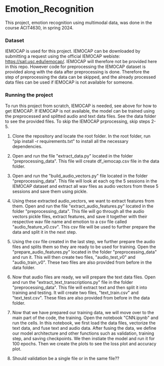 # Emotion_Recognition
This project, emotion recognition using multimodal data, was done in the course ACIT4630, in spring 2024. 

### Dataset
IEMOCAP is used for this project. IEMOCAP can be downloaded by submitting a request using the official IEMOCAP webiste: https://sail.usc.edu/iemocap/.
IEMOCAP will therefore not be provided here in this repo. However code for preprocessing the IEMOCAP dataset is provided along with the data after preprocessing is done. Therefore the step of preprocessing the data can be skipped, and the already processed data files can be used if IEMOCAP is not available for someone.

### Running the project
To run this project from scratch, IEMOCAP is needed, see above for how to get IEMOCAP.
If IEMOCAP is not available, the model can be trained using the preprocessed and splitted audio and text data files. See the data folder to see the provided files.
To skip the IEMOCAP prprocessing, skip steps 2-5.

1. Clone the repository and locate the root folder. In the root folder, run "pip install -r requirements.txt" to install all the necessary dependencies.
   
2. Open and run the file "extract_data.py" located in the folder "preprocessing_data". This file will create df_iemocap.csv file in the data folder.

3. Open and run the "build_audio_vectors.py" file located in the folder "preprocessing_data". This file will look at each og the 5 sessions in the IEMOCAP dataset and extract all wav files as audio vectors from these 5 sessions and save them using pickle.

4. Using these extracted audio_vectors, we want to extract features from them. Open and run the file "extract_audio_features.py" located in the folder "preprocessing_data". This file will go through all the audio vectors pickle files, extract features, and save it together with their respective wav file name and emotion to a csv file called "audio_feature_v0.csv". This csv file will be used to further prepare the data and split it in the next step.

5. Using the csv file created in the last step, we further prepare the audio files and splits them so they are ready to be used for training. Open the "prepare_audio_features.py" located in the folder "preprocessing_data" and run it. This will then create two files, "audio_test_v0" and "audio_train_v0". These two files are also provided from before in the data folder.

6. Now that audio files are ready, we will prepare the text data files. Open and run the "extract_text_transcriptions.py" file in the folder "preprocessing_data". This file will extract text and then split it into training and testing. It will create two files, "text_train.csv" and "text_test.csv". These files are also provided from before in the data folder.

7. Now that we have prepared our training data, we will move over to the main part of the code, the training. Open the notebook "CNN.ipynb" and run the cells. In this notebook, we first load the data files, vectorize the text data, and fuse text and audio data. After fusing the data, we define our model architecture and other functions such as validation, training step, and saving checkpoints. We then instiate the model and run it for 100 epochs. Then we create the plots to see the loss plot and accuracy plot.

8. Should validation be a single file or in the same file??

